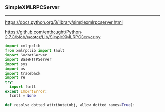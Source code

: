### SimpleXMLRPCServer
---
https://docs.python.org/3/library/simplexmlrpcserver.html

https://github.com/enthought/Python-2.7.3/blob/master/Lib/SimpleXMLRPCServer.py

```py
import xmlrpclib
from xmlrpclib import Fault
import SocketServer
import BaseHTTPServer
import sys
import os
import traceback
import re
try: 
  import fcntl
except ImportError:
  fcntl = None
  
def resolve_dotted_attribute(obj, allow_dotted_names=True):








```

```
```

```
```
